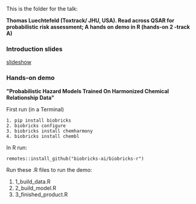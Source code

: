 This is the folder for the talk:

**Thomas Luechtefeld (Toxtrack/ JHU, USA). Read across QSAR for probabilistic risk assessment; A hands on demo in R (hands-on 2 -track A)**

### Introduction slides
[slideshow](https://eur02.safelinks.protection.outlook.com/?url=https%3A%2F%2Fdocs.google.com%2Fpresentation%2Fd%2F1bqsd7jRKTN-vz5SIbOULhUcVSZ0D8qhP9e75PXDn0z4%2Fedit%3Fusp%3Dsharing&data=05%7C01%7Cmarc.teunis%40hu.nl%7Cb2f5acd3474f494a739808dbb1f1603b%7C989329099a5a4d18ace47236b5b5e11d%7C0%7C0%7C638299422493406110%7CUnknown%7CTWFpbGZsb3d8eyJWIjoiMC4wLjAwMDAiLCJQIjoiV2luMzIiLCJBTiI6Ik1haWwiLCJXVCI6Mn0%3D%7C3000%7C%7C%7C&sdata=muJLSbKArzHzS7laksMDMFeWoSLYqdO8UuWvjPG%2FjjI%3D&reserved=0)

### Hands-on demo

**"Probabilistic Hazard Models Trained On Harmonized Chemical Relationship Data"**

First run (in a Terminal)

 ```
 1. pip install biobricks
 2. biobricks configure
 3. biobricks install chemharmony
 4. biobricks install chembl
 ```
 
 In R run:
 
 `remotes::install_github("biobricks-ai/biobricks-r")`


Run these .R files to run the demo:

 1. 1_build_data.R
 2. 2_build_model.R
 3. 3_finished_product.R
